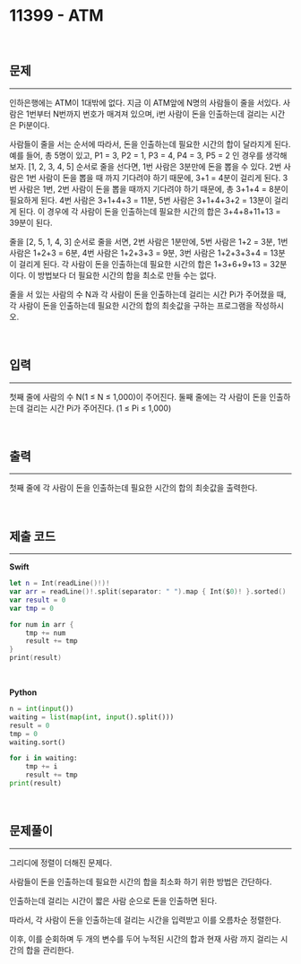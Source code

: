 # 11399 - ATM

<br>

## 문제
---
인하은행에는 ATM이 1대밖에 없다. 지금 이 ATM앞에 N명의 사람들이 줄을 서있다. 사람은 1번부터 N번까지 번호가 매겨져 있으며, i번 사람이 돈을 인출하는데 걸리는 시간은 Pi분이다.

사람들이 줄을 서는 순서에 따라서, 돈을 인출하는데 필요한 시간의 합이 달라지게 된다. 예를 들어, 총 5명이 있고, P1 = 3, P2 = 1, P3 = 4, P4 = 3, P5 = 2 인 경우를 생각해보자. [1, 2, 3, 4, 5] 순서로 줄을 선다면, 1번 사람은 3분만에 돈을 뽑을 수 있다. 2번 사람은 1번 사람이 돈을 뽑을 때 까지 기다려야 하기 때문에, 3+1 = 4분이 걸리게 된다. 3번 사람은 1번, 2번 사람이 돈을 뽑을 때까지 기다려야 하기 때문에, 총 3+1+4 = 8분이 필요하게 된다. 4번 사람은 3+1+4+3 = 11분, 5번 사람은 3+1+4+3+2 = 13분이 걸리게 된다. 이 경우에 각 사람이 돈을 인출하는데 필요한 시간의 합은 3+4+8+11+13 = 39분이 된다.

줄을 [2, 5, 1, 4, 3] 순서로 줄을 서면, 2번 사람은 1분만에, 5번 사람은 1+2 = 3분, 1번 사람은 1+2+3 = 6분, 4번 사람은 1+2+3+3 = 9분, 3번 사람은 1+2+3+3+4 = 13분이 걸리게 된다. 각 사람이 돈을 인출하는데 필요한 시간의 합은 1+3+6+9+13 = 32분이다. 이 방법보다 더 필요한 시간의 합을 최소로 만들 수는 없다.

줄을 서 있는 사람의 수 N과 각 사람이 돈을 인출하는데 걸리는 시간 Pi가 주어졌을 때, 각 사람이 돈을 인출하는데 필요한 시간의 합의 최솟값을 구하는 프로그램을 작성하시오.

<br>

## 입력
---

첫째 줄에 사람의 수 N(1 ≤ N ≤ 1,000)이 주어진다. 둘째 줄에는 각 사람이 돈을 인출하는데 걸리는 시간 Pi가 주어진다. (1 ≤ Pi ≤ 1,000)

<br>

## 출력
---

첫째 줄에 각 사람이 돈을 인출하는데 필요한 시간의 합의 최솟값을 출력한다.

<br>

## 제출 코드
---

**Swift**
```swift
let n = Int(readLine()!)!
var arr = readLine()!.split(separator: " ").map { Int($0)! }.sorted()
var result = 0
var tmp = 0

for num in arr {
    tmp += num
    result += tmp
}
print(result)
```

<br>

**Python**
```python
n = int(input())
waiting = list(map(int, input().split()))
result = 0
tmp = 0
waiting.sort()

for i in waiting:
    tmp += i
    result += tmp
print(result)
```

<br>

## 문제풀이
---

그리디에 정렬이 더해진 문제다.

사람들이 돈을 인출하는데 필요한 시간의 합을 최소화 하기 위한 방법은 간단하다.

인출하는데 걸리는 시간이 짧은 사람 순으로 돈을 인출하면 된다.

따라서, 각 사람이 돈을 인출하는데 걸리는 시간을 입력받고 이를 오름차순 정렬한다.

이후, 이를 순회하며 두 개의 변수를 두어 누적된 시간의 합과 현재 사람 까지 걸리는 시간의 합을 관리한다.

